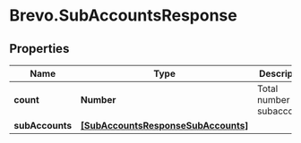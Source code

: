# Brevo.SubAccountsResponse

## Properties
Name | Type | Description | Notes
------------ | ------------- | ------------- | -------------
**count** | **Number** | Total number of subaccounts | [optional] 
**subAccounts** | [**[SubAccountsResponseSubAccounts]**](SubAccountsResponseSubAccounts.md) |  | [optional] 



